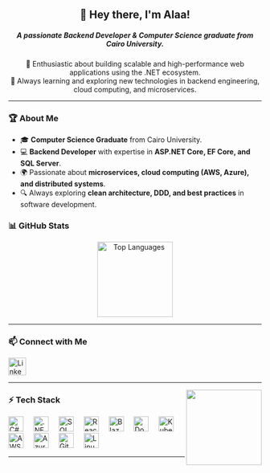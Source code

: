 <h2 align="center">👋 Hey there, I'm Alaa! </h2>

<h5 align="center">A passionate Backend Developer & Computer Science graduate from Cairo University.</h5>

<p align="center">
  🚀 Enthusiastic about building scalable and high-performance web applications using the .NET ecosystem.<br>
  🎯 Always learning and exploring new technologies in backend engineering, cloud computing, and microservices.
</p>

---

### 🏆 About Me
- 🎓 **Computer Science Graduate** from Cairo University.
- 💻 **Backend Developer** with expertise in **ASP.NET Core, EF Core, and SQL Server**.
- 🌍 Passionate about **microservices, cloud computing (AWS, Azure), and distributed systems**.
- 🔍 Always exploring **clean architecture, DDD, and best practices** in software development.

### 📊 GitHub Stats
<div align="center">
  <img src="https://github-readme-stats.vercel.app/api/top-langs?username=AlaaEbrahim0&locale=en&hide_title=false&layout=compact&card_width=320&langs_count=5&theme=dracula&hide_border=false" height="150" alt="Top Languages" />
</div>

---

### 📫 Connect with Me
<div align="left">
  <a href="https://www.linkedin.com/in/alaa-ebrahim-65a931204/" target="_blank">
    <img src="https://img.shields.io/static/v1?message=LinkedIn&logo=linkedin&label=&color=0077B5&logoColor=white&labelColor=&style=for-the-badge" height="35" alt="LinkedIn Logo" />
  </a>
</div>

---

<img align="right" height="150" src="https://31.media.tumblr.com/d1689292451e47e987f093fb70fafee7/tumblr_njkkdjnJS11rbrys3o1_r1_500.gif"  />

### ⚡ Tech Stack
<div align="left">
  <img src="https://cdn.jsdelivr.net/gh/devicons/devicon/icons/csharp/csharp-original.svg" height="30" alt="C#" />
  <img width="12" />
  <img src="https://cdn.jsdelivr.net/gh/devicons/devicon/icons/dotnetcore/dotnetcore-original.svg" height="30" alt=".NET Core" />
  <img width="12" />
  <img src="https://cdn.jsdelivr.net/gh/devicons/devicon/icons/microsoftsqlserver/microsoftsqlserver-plain.svg" height="30" alt="SQL Server" />
  <img width="12" />
  <img src="https://cdn.jsdelivr.net/gh/devicons/devicon/icons/react/react-original.svg" height="30" alt="React" />
  <img width="12" />
  <img src="https://cdn.jsdelivr.net/gh/devicons/devicon/icons/blazor/blazor-original.svg" height="30" alt="Blazor" />
  <img width="12" />
  <img src="https://cdn.jsdelivr.net/gh/devicons/devicon/icons/docker/docker-original.svg" height="30" alt="Docker" />
  <img width="12" />
  <img src="https://cdn.jsdelivr.net/gh/devicons/devicon/icons/kubernetes/kubernetes-plain.svg" height="30" alt="Kubernetes" />
  <img width="12" />
  <img src="https://cdn.jsdelivr.net/gh/devicons/devicon/icons/amazonwebservices/amazonwebservices-plain-wordmark.svg" height="30" alt="AWS" />
  <img width="12" />
  <img src="https://cdn.jsdelivr.net/gh/devicons/devicon/icons/azure/azure-original.svg" height="30" alt="Azure" />
  <img width="12" />
  <img src="https://cdn.jsdelivr.net/gh/devicons/devicon/icons/git/git-original.svg" height="30" alt="Git" />
  <img width="12" />
  <img src="https://cdn.jsdelivr.net/gh/devicons/devicon/icons/linux/linux-original.svg" height="30" alt="Linux" />
</div>

---

